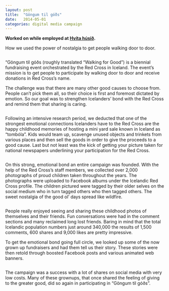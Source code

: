 ```yaml
---
layout: post
title:  "Göngum til góðs"
date:   2014-05-01
categories: digital media campaign
---
```


<strong>Worked on while employed at [Hvíta húsið](http://www.hvitahusid.is).</strong>

How we used the power of nostalgia to get people walking door to door.

<img src="https://dl.dropboxusercontent.com/s/zpbrts07wggrs8v/gongumtilgods-cover-1.jpg?dl=0" alt="">

“Göngum til góðs (roughly translated “Walking for Good”) is a biennial fundraising event orchestrated by the Red Cross in Iceland. The event’s mission is to get people to participate by walking door to door and receive donations in Red Cross’s name.

The challenge was that there are many other good causes to choose from. People can’t pick them all, so their choice is first and foremost dictated by emotion.
So our goal was to strengthen Icelanders’ bond with the Red Cross and remind them that sharing is caring.

<img src="https://dl.dropboxusercontent.com/s/tmcqx9lbyk902el/tombola_solution.jpg?dl=0" alt="">

Following an intensive research period, we deducted that one of the strongest emotional connections Icelanders have to the Red Cross are the happy childhood memories of hosting a mini yard sale known in Iceland as “tombóla”. Kids would team up, scavenge unused objects and trinkets from various places and then sell the goods in order to give the proceeds to a good cause.
Last but not least was the kick of getting your picture taken for national newspapers underlining your participation for the Red Cross.

<img src="https://dl.dropboxusercontent.com/s/98xft74e5yzptp4/fb_album.jpg?dl=0" alt="">

On this strong, emotional bond an entire campaign was founded. With the help of the Red Cross’s staff members, we collected over 2,000 photographs of proud children taken throughout the years. The photographs were uploaded
to Facebook albums under the Icelandic Red Cross profile.
The children pictured were tagged by their older selves on the social medium who in turn tagged others who then tagged others. The sweet nostalgia of the good ol’ days spread like wildfire.

<img src="https://dl.dropboxusercontent.com/s/q1hsuz53lnj3rau/fb_activity_1.png?dl=0" alt="">

People really enjoyed seeing and sharing these childhood photos of themselves and their friends.
Fun conversations were had in the comment sections and many reclaimed long lost friends. Baring in mind that the total Icelandic population numbers just around 340,000 the results of 1,500 comments, 600 shares and 9,000 likes are pretty impressive.

To get the emotional bond going full circle, we looked up some of the now grown up fundraisers and had them tell us their story. These stories were then retold through boosted Facebook posts and various animated web banners.

<img src="https://dl.dropboxusercontent.com/s/bbj44et0eosh4y3/gtg_vefbordi1018x360_screenshot.png?dl=0" alt="">

The campaign was a success with a lot of shares on social media with very low costs. Many of these grownups, that once shared the feeling of giving to the greater good, did so again in participating in “Göngum til góðs”.